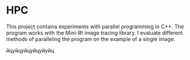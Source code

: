 # HPC
This project contains experiments with parallel programming in C++. The program works with the Mini-Rt image tracing library. I evaluate different methods of paralleling the program on the example of a single image. 

йцуйцуйцуйцуйуйц
